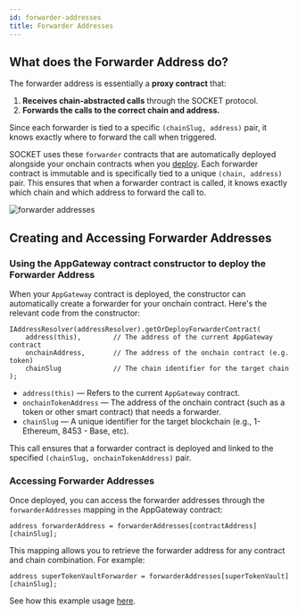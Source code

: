 ```yaml
---
id: forwarder-addresses
title: Forwarder Addresses
---
```


## What does the Forwarder Address do?

The forwarder address is essentially a **proxy contract** that:
1. **Receives chain-abstracted calls** through the SOCKET protocol.
2. **Forwards the calls to the correct chain and address.**

Since each forwarder is tied to a specific `(chainSlug, address)` pair, it knows exactly where to forward the call when triggered.

SOCKET uses these `forwarder` contracts that are automatically deployed alongside your onchain contracts when you [deploy](/deploy). Each forwarder contract is immutable and is specifically tied to a unique `(chain, address)` pair. This ensures that when a forwarder contract is called, it knows exactly which chain and which address to forward the call to.

<div style={{ display: 'flex', justifyContent: 'center' }}>
    <img src="/img/forwarder-addresses.svg" alt="forwarder addresses" style={{ width: '100%' }} />
</div>

## Creating and Accessing Forwarder Addresses

### Using the AppGateway contract constructor to deploy the Forwarder Address

When your `AppGateway` contract is deployed, the constructor can automatically create a forwarder for your onchain contract. Here's the relevant code from the constructor:

```solidity
IAddressResolver(addressResolver).getOrDeployForwarderContract(
    address(this),        // The address of the current AppGateway contract
    onchainAddress,       // The address of the onchain contract (e.g. token)
    chainSlug             // The chain identifier for the target chain
);
```

- `address(this)` — Refers to the current `AppGateway` contract.
- `onchainTokenAddress` — The address of the onchain contract (such as a token or other smart contract) that needs a forwarder.
- `chainSlug` — A unique identifier for the target blockchain (e.g., 1- Ethereum, 8453 - Base, etc).

This call ensures that a forwarder contract is deployed and linked to the specified `(chainSlug, onchainTokenAddress)` pair.

### Accessing Forwarder Addresses

Once deployed, you can access the forwarder addresses through the `forwarderAddresses` mapping in the AppGateway contract:

```solidity
address forwarderAddress = forwarderAddresses[contractAddress][chainSlug];
```

This mapping allows you to retrieve the forwarder address for any contract and chain combination. For example:

```solidity
address superTokenVaultForwarder = forwarderAddresses[superTokenVault][chainSlug];
```

See how this example usage [here](/deploy#deploy-multiple-contracts).
